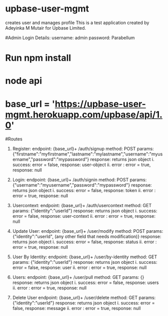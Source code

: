# upbase-user-mgmt
creates user and manages profile 
This is a test application created by Adeyinka M Mutair for Upbase Limited.

#Admin Login Details:
username: admin
password: Parabellum

# Run npm install
# node api

# base_url = 'https://upbase-user-mgmt.herokuapp.com/upbase/api/1.0'

#Routes

1. Register:
    endpoint: {base_url}+ /auth/signup
    method: POST
    params: {"firstname":"myfirstname","lastname":"mylastname","username":"myusername","password":"mypassword"}
    response: returns json object
        i. success: error = false, response: user-object
        ii. error : error = true, response: null

2. Login:
    endpoint: {base_url}+ /auth/signin
    method: POST
    params: {"username":"myusername","password":"mypassword"}
    response: returns json object
        i. success: error = false, response: token
        ii. error : error = true, response: null

3. Usercontext:
    endpoint: {base_url}+ /auth/usercontext
    method: GET
    params: {"identity":"userId"}
    response: returns json object
        i. success: error = false, response: user-context
        ii. error : error = true, response: null

4. Update User:
    endpoint: {base_url}+ /user/modify
    method: POST
    params: {"identity":"userId", (any other field that needs modification)} 
    response: returns json object
        i. success: error = false, response: status
        ii. error : error = true, response: null

5. User By Identity:
    endpoint: {base_url}+ /user/by-identity
    method: GET
    params: {"identity":"userId"}
    response: returns json object
        i. success: error = false, response: user
        ii. error : error = true, response: null

6. Users: 
    endpoint: {base_url}+ /user/pull
    method: GET
    params: {}
    response: returns json object
        i. success: error = false, response: users
        ii. error : error = true, response: null

7. Delete User
    endpoint: {base_url}+ /user/delete
    method: GET
    params: {"identity":"userId"}
    response: returns json object
        i. success: error = false, response: message
        ii. error : error = true, response: null